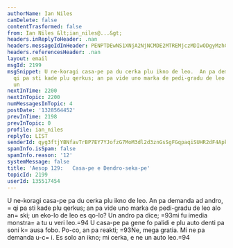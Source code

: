 ```yaml
---
authorName: Ian Niles
canDelete: false
contentTrasformed: false
from: Ian Niles &lt;ian_niles@...&gt;
headers.inReplyToHeader: .nan
headers.messageIdInHeader: PENPTDEwNS1XNjA2NjNCMDE2MTREMjczMDIwODgyMzhCNzQwQHBoeC5nYmw+
headers.referencesHeader: .nan
layout: email
msgId: 2199
msgSnippet: U ne-koragi casa-pe pa du cerka plu ikno de leo.  An pa demanda ad andro,
  qi pa sti kade plu qerkus; an pa vide uno marka de pedi-gradu de leo alo an ski;
  un
nextInTime: 2200
nextInTopic: 2200
numMessagesInTopic: 4
postDate: '1328564452'
prevInTime: 2198
prevInTopic: 0
profile: ian_niles
replyTo: LIST
senderId: qyg3ftjYBNfavTrBP7EY7YJofzG7MoM3dl2d3znGsSgFGqpaqiSUHR2dF4Apksp0VxsdSbHsN_CBcUORRqHNFr7ez2wRavRk
spamInfo.isSpam: false
spamInfo.reason: '12'
systemMessage: false
title: 'Aesop 129:   Casa-pe e Dendro-seka-pe'
topicId: 2199
userId: 135517454
---
```



U ne-koragi casa-pe pa du cerka plu ikno de leo.  An pa demanda ad andro, =
qi pa sti kade plu qerkus; an pa vide uno marka de pedi-gradu de leo alo an=
 ski; un eko-lo de leo es qo-lo?  Un andro pa dice; =93mi fu imedia monstra=
 a tu u veri leo.=94 U casa-pe pa gene fo palidi e plu auto denti pa soni k=
ausa fobo.  Po-co, an pa reakti;  =93Ne, mega gratia.  Mi ne pa demanda u-c=
i.  Es solo an ikno; mi cerka, e ne un auto leo.=94    		 	   		  
